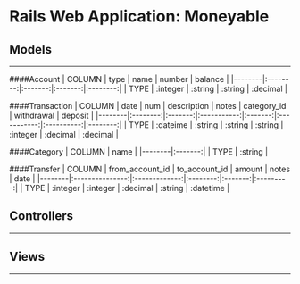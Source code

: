 # Rails Web Application: Moneyable

## Models
--------

####Account
| COLUMN | type     | name    | number  | balance  |
|--------|:--------:|:-------:|:-------:|:--------:|
| TYPE   | :integer | :string | :string | :decimal |

####Transaction
| COLUMN | date     | num     | description | notes   | category_id | withdrawal | deposit  |
|--------|:--------:|:-------:|:-----------:|:-------:|:-----------:|:----------:|:--------:|
| TYPE   | :dateime | :string | :string     | :string | :integer    | :decimal   | :decimal |

####Category
| COLUMN | name    |
|--------|:-------:|
| TYPE   | :string |

####Transfer
| COLUMN | from_account_id | to_account_id | amount   | notes   | date      |
|--------|:---------------:|:-------------:|:--------:|:-------:|:---------:|
| TYPE   | :integer        | :integer      | :decimal | :string | :datetime |

## Controllers
--------

## Views
--------
